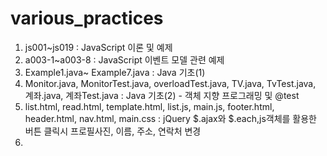 # various_practices
1. js001~js019 : JavaScript 이론 및 예제
2. a003-1~a003-8 : JavaScript 이벤트 모델 관련 예제
3. Example1.java~ Example7.java : Java 기초(1)
4. Monitor.java, MonitorTest.java, overloadTest.java, TV.java, TvTest.java, 계좌.java, 계좌Test.java : Java 기초(2) - 객체 지향 프로그래밍 및  @test
5. list.html, read.html, template.html, list.js, main.js, footer.html, header.html, nav.html, main.css 
   : jQuery $.ajax와 $.each,js객체를 활용한 버튼 클릭시 프로필사진, 이름, 주소, 연락처 변경
6. 
